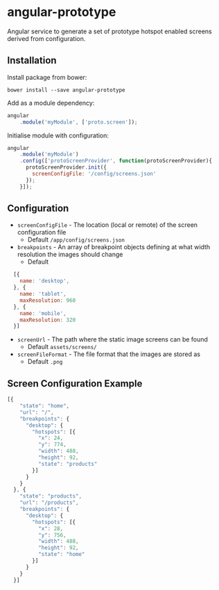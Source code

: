 # angular-prototype

Angular service to generate a set of prototype hotspot enabled screens derived from configuration.

## Installation

Install package from bower:

`bower install --save angular-prototype`

Add as a module dependency:  

```javascript
angular
    .module('myModule', ['proto.screen']);
```  

Initialise module with configuration:  

```javascript
angular
    .module('myModule')
    .config(['protoScreenProvider', function(protoScreenProvider){
      protoScreenProvider.init({
        screenConfigFile: '/config/screens.json'
      });
    }]);
```  

## Configuration

* `screenConfigFile` - The location (local or remote) of the screen configuration file  
    * Default `/app/config/screens.json`
* `breakpoints` - An array of breakpoint objects defining at what width resolution the images should change
    * Default
```javascript
  [{
    name: 'desktop',
  }, {
    name: 'tablet',
    maxResolution: 960
  }, {
    name: 'mobile',
    maxResolution: 320
  }]
```
* `screenUrl` - The path where the static image screens can be found
    * Default `assets/screens/`
* `screenFileFormat` - The file format that the images are stored as
    * Default `.png`

## Screen Configuration Example

```javascript
[{
    "state": "home",
    "url": "/",
    "breakpoints": {
      "desktop": {
        "hotspots": [{
          "x": 24,
          "y": 774,
          "width": 488,
          "height": 92,
          "state": "products"
        }]
      }
    }
  }, {
    "state": "products",
    "url": "/products",
    "breakpoints": {
      "desktop": {
        "hotspots": [{
          "x": 28,
          "y": 756,
          "width": 488,
          "height": 92,
          "state": "home"
        }]
      }
    }
  }]
```

